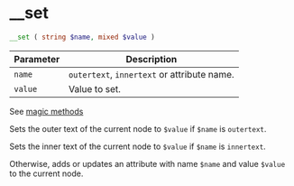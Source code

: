 # __set

```php
__set ( string $name, mixed $value )
```

| Parameter | Description
| --------- | -----------
| `name`    | `outertext`, `innertext` or attribute name.
| `value`   | Value to set.

See [magic methods](http://php.net/manual/en/language.oop5.overloading.php#object.get)

Sets the outer text of the current node to `$value` if `$name` is `outertext`.

Sets the inner text of the current node to `$value` if `$name` is `innertext`.

Otherwise, adds or updates an attribute with name `$name` and value `$value` to the current node.